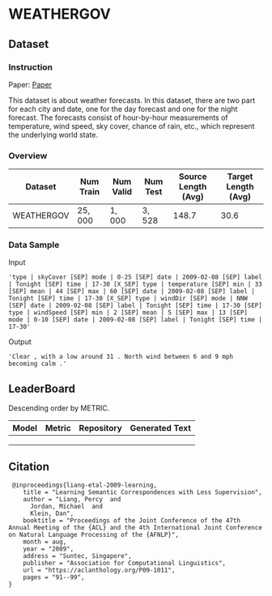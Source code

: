 # WEATHERGOV

## Dataset

### Instruction

Paper: [Paper](https://aclanthology.org/P09-1011.pdf)

This dataset is about weather forecasts. In this dataset, there are two part for each city and date, one for the day forecast and one for the night forecast. The forecasts consist of hour-by-hour measurements of temperature, wind speed, sky cover, chance of rain, etc., which represent the underlying world state.

### Overview

| Dataset    | Num Train | Num Valid | Num Test | Source Length (Avg) | Target Length (Avg) |
| ---------- | --------- | --------- | -------- | ------------------- | ------------------- |
| WEATHERGOV | $25,000$  | $1,000$   | $3,528$  | $148.7$             | $30.6$              |

### Data Sample

Input

```
'type | skyCover [SEP] mode | 0-25 [SEP] date | 2009-02-08 [SEP] label | Tonight [SEP] time | 17-30 [X_SEP] type | temperature [SEP] min | 33 [SEP] mean | 44 [SEP] max | 60 [SEP] date | 2009-02-08 [SEP] label | Tonight [SEP] time | 17-30 [X_SEP] type | windDir [SEP] mode | NNW [SEP] date | 2009-02-08 [SEP] label | Tonight [SEP] time | 17-30 [SEP] type | windSpeed [SEP] min | 2 [SEP] mean | 5 [SEP] max | 13 [SEP] mode | 0-10 [SEP] date | 2009-02-08 [SEP] label | Tonight [SEP] time | 17-30'
```

Output

```
'Clear , with a low around 31 . North wind between 6 and 9 mph becoming calm .'
```

## LeaderBoard

Descending order by METRIC.

| Model | Metric | Repository | Generated Text |
| ----- | ------ | ---------- | -------------- |
|       |        |            |                |
|       |        |            |                |
|       |        |            |                |

## Citation

```
 @inproceedings{liang-etal-2009-learning,
    title = "Learning Semantic Correspondences with Less Supervision",
    author = "Liang, Percy  and
      Jordan, Michael  and
      Klein, Dan",
    booktitle = "Proceedings of the Joint Conference of the 47th Annual Meeting of the {ACL} and the 4th International Joint Conference on Natural Language Processing of the {AFNLP}",
    month = aug,
    year = "2009",
    address = "Suntec, Singapore",
    publisher = "Association for Computational Linguistics",
    url = "https://aclanthology.org/P09-1011",
    pages = "91--99",
}
```